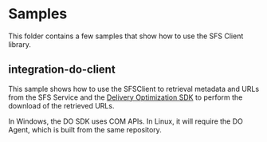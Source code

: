 # Samples

This folder contains a few samples that show how to use the SFS Client library.

## integration-do-client

This sample shows how to use the SFSClient to retrieval metadata and URLs from the SFS Service and the [Delivery Optimization SDK](https://github.com/microsoft/do-client) to perform the download of the retrieved URLs.

In Windows, the DO SDK uses COM APIs. In Linux, it will require the DO Agent, which is built from the same repository.
